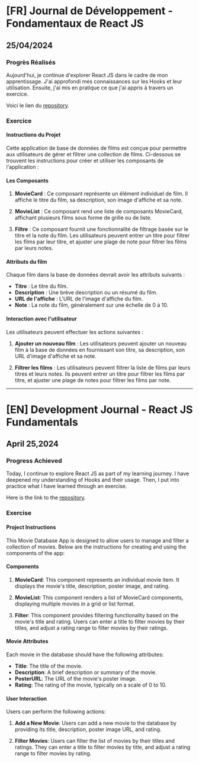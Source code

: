 # [FR] Journal de Développement - Fondamentaux de React JS

## 25/04/2024

### Progrès Réalisés

Aujourd'hui, je continue d'explorer React JS dans le cadre de mon apprentissage. J'ai approfondi mes connaissances sur les Hooks et leur utilisation. Ensuite, j'ai mis en pratique ce que j'ai appris à travers un exercice.

Voici le lien du [repository](https://github.com/Paul-Uchenna/Checkpoints/tree/main/chechpoint%20React%20JS/checkpoint4-react).

### Exercice

#### Instructions du Projet

Cette application de base de données de films est conçue pour permettre aux utilisateurs de gérer et filtrer une collection de films. Ci-dessous se trouvent les instructions pour créer et utiliser les composants de l'application :

#### Les Composants

1. **MovieCard** : Ce composant représente un élément individuel de film. Il affiche le titre du film, sa description, son image d'affiche et sa note.

2. **MovieList** : Ce composant rend une liste de composants MovieCard, affichant plusieurs films sous forme de grille ou de liste.

3. **Filtre** : Ce composant fournit une fonctionnalité de filtrage basée sur le titre et la note du film. Les utilisateurs peuvent entrer un titre pour filtrer les films par leur titre, et ajuster une plage de note pour filtrer les films par leurs notes.

#### Attributs du film

Chaque film dans la base de données devrait avoir les attributs suivants :

- **Titre** : Le titre du film.
- **Description** : Une brève description ou un résumé du film.
- **URL de l'affiche** : L'URL de l'image d'affiche du film.
- **Note** : La note du film, généralement sur une échelle de 0 à 10.

#### Interaction avec l'utilisateur

Les utilisateurs peuvent effectuer les actions suivantes :

1. **Ajouter un nouveau film** : Les utilisateurs peuvent ajouter un nouveau film à la base de données en fournissant son titre, sa description, son URL d'image d'affiche et sa note.

2. **Filtrer les films** : Les utilisateurs peuvent filtrer la liste de films par leurs titres et leurs notes. Ils peuvent entrer un titre pour filtrer les films par titre, et ajuster une plage de notes pour filtrer les films par note.

---

# [EN] Development Journal - React JS Fundamentals

## April 25,2024

### Progress Achieved

Today, I continue to explore React JS as part of my learning journey. I have deepened my understanding of Hooks and their usage. Then, I put into practice what I have learned through an exercise.

Here is the link to the [repository](https://github.com/Paul-Uchenna/Checkpoints/tree/main/chechpoint%20React%20JS/checkpoint4-react).

### Exercise

#### Project Instructions

This Movie Database App is designed to allow users to manage and filter a collection of movies. Below are the instructions for creating and using the components of the app:

#### Components

1. **MovieCard**: This component represents an individual movie item. It displays the movie's title, description, poster image, and rating.

2. **MovieList**: This component renders a list of MovieCard components, displaying multiple movies in a grid or list format.

3. **Filter**: This component provides filtering functionality based on the movie's title and rating. Users can enter a title to filter movies by their titles, and adjust a rating range to filter movies by their ratings.

#### Movie Attributes

Each movie in the database should have the following attributes:

- **Title**: The title of the movie.
- **Description**: A brief description or summary of the movie.
- **PosterURL**: The URL of the movie's poster image.
- **Rating**: The rating of the movie, typically on a scale of 0 to 10.

#### User Interaction

Users can perform the following actions:

1. **Add a New Movie**: Users can add a new movie to the database by providing its title, description, poster image URL, and rating.

2. **Filter Movies**: Users can filter the list of movies by their titles and ratings. They can enter a title to filter movies by title, and adjust a rating range to filter movies by rating.
